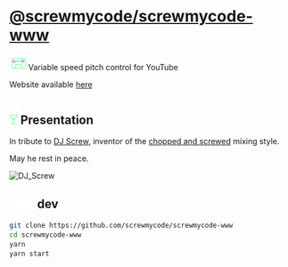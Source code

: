 # [@screwmycode/screwmycode-www](https://github.com/screwmycode/screwmycode-www)

<img width="30px" src="src/assets/icons/SCRW_KSET.svg" />
Variable speed pitch control for YouTube

Website available [here](https://screwmycode.in/)

## <img width="15px" src="src/assets/icons/SCRW_CHAMP.svg" /> Presentation

In tribute to [DJ Screw](https://en.wikipedia.org/wiki/DJ_Screw),
inventor of the
[chopped and screwed](https://en.wikipedia.org/wiki/Chopped_and_screwed) mixing style.

May he rest in peace.

![DJ_Screw](https://upload.wikimedia.org/wikipedia/en/7/7d/DJ_Screw.jpeg)

## <img height="15px" src="src/assets/icons/SCRW_SHARE_TXT.svg" /> dev

```bash
git clone https://github.com/screwmycode/screwmycode-www
cd screwmycode-www
yarn
yarn start
```
